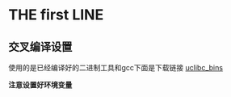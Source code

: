 # THE first LINE

## 交叉编译设置
使用的是已经编译好的二进制工具和gcc下面是下载链接
[uclibc_bins](https://www.uclibc.org/downloads/binaries/0.9.30.1/)

**注意设置好环境变量**
